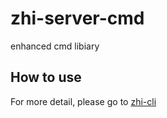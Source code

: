 # zhi-server-cmd
enhanced cmd libiary

## How to use

For more detail, please go to [zhi-cli](https://github.com/terwer/zhi/tree/dev/apps/zhi-cli)